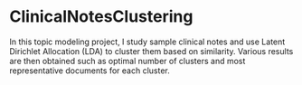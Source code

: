 # ClinicalNotesClustering
In this topic modeling project, I study sample clinical notes and use Latent Dirichlet Allocation (LDA) to cluster them based on similarity.  Various results are then obtained such as optimal number of clusters and most representative documents for each cluster. 
